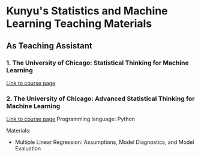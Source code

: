 # Kunyu's Statistics and Machine Learning Teaching Materials



## As Teaching Assistant

### 1. The University of Chicago: Statistical Thinking for Machine Learning
[Link to course page](https://www.coursera.org/mastertrack/machine-learning-analytics-chicago) 


### 2. The University of Chicago: Advanced Statistical Thinking for Machine Learning
[Link to course page](https://www.coursera.org/mastertrack/machine-learning-analytics-chicago) 
Programming language: Python

Materials:
* Multiple Linear Regression: Assumptions, Model Diagnostics, and Model Evaluation
